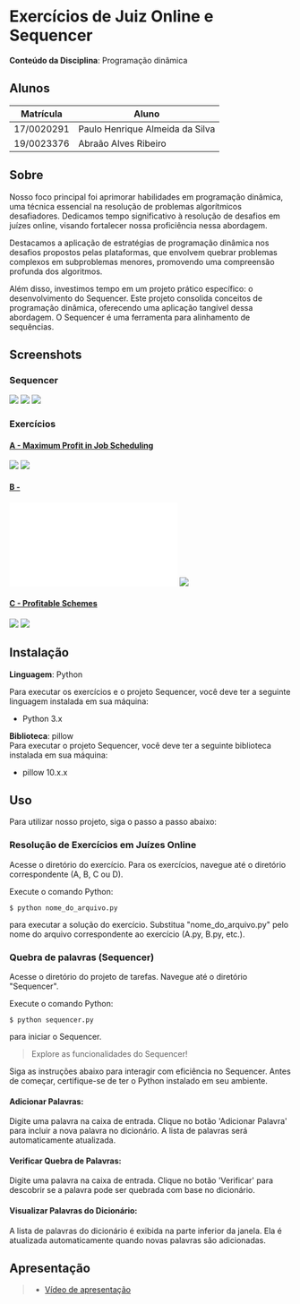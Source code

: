 # Exercícios de Juiz Online e Sequencer

**Conteúdo da Disciplina**: Programação dinâmica<br>

## Alunos
| Matrícula  | Aluno                           |
| ---------- | ------------------------------- |
| 17/0020291 | Paulo Henrique Almeida da Silva |
| 19/0023376 | Abraão Alves Ribeiro            |

## Sobre 
Nosso foco principal foi aprimorar habilidades em programação dinâmica, uma técnica essencial na resolução de problemas algorítmicos desafiadores. Dedicamos tempo significativo à resolução de desafios em juízes online, visando fortalecer nossa proficiência nessa abordagem.

Destacamos a aplicação de estratégias de programação dinâmica nos desafios propostos pelas plataformas, que envolvem quebrar problemas complexos em subproblemas menores, promovendo uma compreensão profunda dos algoritmos.

Além disso, investimos tempo em um projeto prático específico: o desenvolvimento do Sequencer. Este projeto consolida conceitos de programação dinâmica, oferecendo uma aplicação tangível dessa abordagem. O Sequencer é uma ferramenta para alinhamento de sequências. 

## Screenshots

### Sequencer
![](./Sequencer/sequencer.png/)
![](./Sequencer/quebra-sequencer.png/)
![](./Sequencer/nao-quebra-sequencer.png/)

### Exercícios
#### [A - Maximum Profit in Job Scheduling](https://leetcode.com/problems/maximum-profit-in-job-scheduling/description/) 
![](./A/problema.png)
![](./A/resultado.png)

#### [B - ]() 
![](./B/problema.pdf)
![](./B/resultado.png)

#### [C - Profitable Schemes](https://leetcode.com/problems/profitable-schemes/description/)
![](./C/problema.png)
![](./C/resultado.png)


## Instalação 
**Linguagem**: Python<br>

Para executar os exercícios e o projeto Sequencer, você deve ter a seguinte linguagem instalada em sua máquina:

- Python 3.x

**Biblioteca**: pillow <br>
Para executar o projeto Sequencer, você deve ter a seguinte biblioteca instalada em sua máquina:

- pillow 10.x.x

## Uso 
Para utilizar nosso projeto, siga o passo a passo abaixo:

### Resolução de Exercícios em Juízes Online
Acesse o diretório do exercício. Para os exercícios, navegue até o diretório correspondente (A, B, C ou D).

Execute o comando Python:

``` 
$ python nome_do_arquivo.py
``` 

para executar a solução do exercício.
Substitua "nome_do_arquivo.py" pelo nome do arquivo correspondente ao exercício (A.py, B.py, etc.).

### Quebra de palavras (Sequencer)
Acesse o diretório do projeto de tarefas. Navegue até o diretório "Sequencer".

Execute o comando Python:

```
$ python sequencer.py
``` 
para iniciar o Sequencer.

> Explore as funcionalidades do Sequencer!

Siga as instruções abaixo para interagir com eficiência no Sequencer. Antes de começar, certifique-se de ter o Python instalado em seu ambiente.

#### Adicionar Palavras:

Digite uma palavra na caixa de entrada.
Clique no botão 'Adicionar Palavra' para incluir a nova palavra no dicionário.
A lista de palavras será automaticamente atualizada.

#### Verificar Quebra de Palavras:

Digite uma palavra na caixa de entrada.
Clique no botão 'Verificar' para descobrir se a palavra pode ser quebrada com base no dicionário.

#### Visualizar Palavras do Dicionário:

A lista de palavras do dicionário é exibida na parte inferior da janela.
Ela é atualizada automaticamente quando novas palavras são adicionadas.

## Apresentação
> - [Vídeo de apresentação](./)





